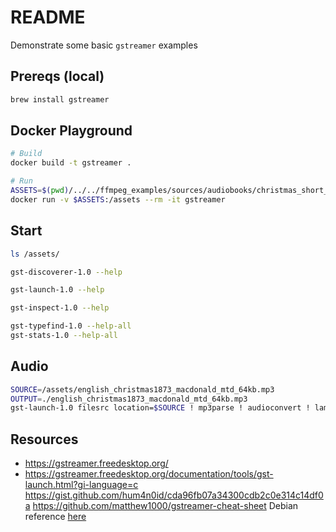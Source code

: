 # README  

Demonstrate some basic `gstreamer` examples  

## Prereqs (local)

```sh
brew install gstreamer
```

## Docker Playground

```sh
# Build
docker build -t gstreamer . 

# Run
ASSETS=$(pwd)/../../ffmpeg_examples/sources/audiobooks/christmas_short_works_2008_0812_64kb_mp3
docker run -v $ASSETS:/assets --rm -it gstreamer 
```

## Start

```sh
ls /assets/

gst-discoverer-1.0 --help 
```


```sh
gst-launch-1.0 --help 

gst-inspect-1.0 --help 

gst-typefind-1.0 --help-all 
gst-stats-1.0 --help-all    
```

## Audio

```sh
SOURCE=/assets/english_christmas1873_macdonald_mtd_64kb.mp3
OUTPUT=./english_christmas1873_macdonald_mtd_64kb.mp3
gst-launch-1.0 filesrc location=$SOURCE ! mp3parse ! audioconvert ! lame ! filesink location=$OUTPUT
```

## Resources

* https://gstreamer.freedesktop.org/
* https://gstreamer.freedesktop.org/documentation/tools/gst-launch.html?gi-language=c
https://gist.github.com/hum4n0id/cda96fb07a34300cdb2c0e314c14df0a
https://github.com/matthew1000/gstreamer-cheat-sheet
Debian reference [here](https://gstreamer.freedesktop.org/documentation/installing/on-linux.html?gi-language=c)  
